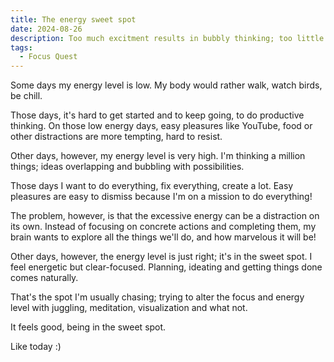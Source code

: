 ```yaml
---
title: The energy sweet spot
date: 2024-08-26
description: Too much excitment results in bubbly thinking; too little results in lack of motivation. The ideal is somewhere in the middle. How can I get there?
tags:
  - Focus Quest
---
```


Some days my energy level is low. My body would rather walk, watch birds, be chill.

Those days, it's hard to get started and to keep going, to do productive thinking. On those low energy days, easy pleasures like YouTube, food or other distractions are more tempting, hard to resist.

Other days, however, my energy level is very high. I'm thinking a million things; ideas overlapping and bubbling with possibilities.

Those days I want to do everything, fix everything, create a lot. Easy pleasures are easy to dismiss because I'm on a mission to do everything!

The problem, however, is that the excessive energy can be a distraction on its own. Instead of focusing on concrete actions and completing them, my brain wants to explore all the things we'll do, and how marvelous it will be!

Other days, however, the energy level is just right; it's in the sweet spot. I feel energetic but clear-focused. Planning, ideating and getting things done comes naturally.

That's the spot I'm usually chasing; trying to alter the focus and energy level with juggling, meditation, visualization and what not.

It feels good, being in the sweet spot.

Like today :)
